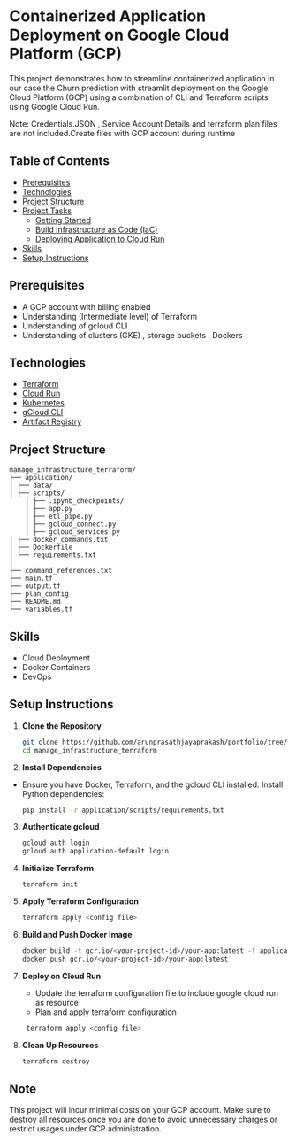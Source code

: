 # Containerized Application Deployment on Google Cloud Platform (GCP)

This project demonstrates how to streamline containerized application in our case the Churn prediction with streamlit
deployment on the Google Cloud Platform (GCP) using a combination of CLI and Terraform scripts using Google Cloud Run.

Note: Credentials.JSON , Service Account Details and terraform plan files are not included.Create
files with GCP account during runtime

## Table of Contents
- [Prerequisites](#prerequisites)
- [Technologies](#technologies)
- [Project Structure](#project-structure)
- [Project Tasks](#project-tasks)
  - [Getting Started](#getting-started)
  - [Build Infrastructure as Code (IaC)](#build-infrastructure-as-code-iac)
  - [Deploying Application to Cloud Run](#deploying-application-to-cloud-run)
- [Skills](#skills)
- [Setup Instructions](#setup-instructions)

## Prerequisites
- A GCP account with billing enabled
- Understanding (Intermediate level) of Terraform
- Understanding of gcloud CLI
- Understanding of clusters (GKE) , storage buckets , Dockers 

## Technologies
- [Terraform](https://www.terraform.io/)
- [Cloud Run](https://cloud.google.com/run)
- [Kubernetes](https://kubernetes.io/)
- [gCloud CLI](https://cloud.google.com/sdk/gcloud)
- [Artifact Registry](https://cloud.google.com/artifact-registry)

## Project Structure
````
manage_infrastructure_terraform/
├── application/
│ ├── data/
│ ├── scripts/
    │ ├── .ipynb_checkpoints/
    │ ├── app.py
    │ ├── etl_pipe.py
    │ ├── gcloud_connect.py
    │ ├── gcloud_services.py
│ ├── docker_commands.txt
│ ├── Dockerfile
│ └── requirements.txt
│
├── command_references.txt
├── main.tf
├── output.tf
├── plan_config
├── README.md
└── variables.tf
````

## Skills
- Cloud Deployment
- Docker Containers
- DevOps

## Setup Instructions
1. **Clone the Repository**
    ```sh
    git clone https://github.com/arunprasathjayaprakash/portfolio/tree/b579b694fa86b5902fdcefb94dffc8b3eca91316/manage_infrastructure_terraform
    cd manage_infrastructure_terraform
    ```

2. **Install Dependencies**
- Ensure you have Docker, Terraform, and the gcloud CLI installed. Install Python dependencies:
    ```sh
    pip install -r application/scripts/requirements.txt
    ```

3. **Authenticate gcloud**
    ```sh
    gcloud auth login
    gcloud auth application-default login
    ```

4. **Initialize Terraform**
    ```sh
    terraform init
    ```

5. **Apply Terraform Configuration**
    ```sh
    terraform apply <config file>
    ```

6. **Build and Push Docker Image**
    ```sh
    docker build -t gcr.io/<your-project-id>/your-app:latest -f application/scripts/Dockerfile .
    docker push gcr.io/<your-project-id>/your-app:latest
    ```

7. **Deploy on Cloud Run**
    - Update the terraform configuration file to include google cloud run as resource
    - Plan and apply terraform configuration
   ```sh
    terraform apply <config file>
    ```


8. **Clean Up Resources**
    ```sh
    terraform destroy
    ```

## Note
This project will incur minimal costs on your GCP account. Make sure to destroy all resources once you are done to 
avoid unnecessary charges or restrict usages under GCP administration.

